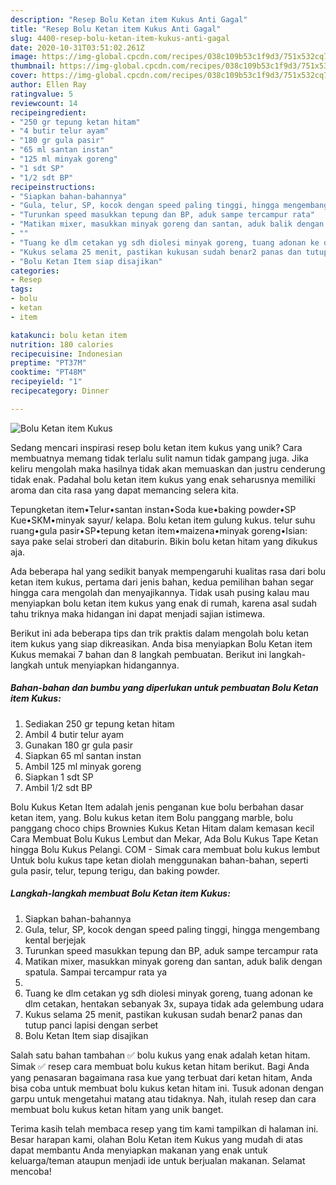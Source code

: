 ```yaml
---
description: "Resep Bolu Ketan item Kukus Anti Gagal"
title: "Resep Bolu Ketan item Kukus Anti Gagal"
slug: 4400-resep-bolu-ketan-item-kukus-anti-gagal
date: 2020-10-31T03:51:02.261Z
image: https://img-global.cpcdn.com/recipes/038c109b53c1f9d3/751x532cq70/bolu-ketan-item-kukus-foto-resep-utama.jpg
thumbnail: https://img-global.cpcdn.com/recipes/038c109b53c1f9d3/751x532cq70/bolu-ketan-item-kukus-foto-resep-utama.jpg
cover: https://img-global.cpcdn.com/recipes/038c109b53c1f9d3/751x532cq70/bolu-ketan-item-kukus-foto-resep-utama.jpg
author: Ellen Ray
ratingvalue: 5
reviewcount: 14
recipeingredient:
- "250 gr tepung ketan hitam"
- "4 butir telur ayam"
- "180 gr gula pasir"
- "65 ml santan instan"
- "125 ml minyak goreng"
- "1 sdt SP"
- "1/2 sdt BP"
recipeinstructions:
- "Siapkan bahan-bahannya"
- "Gula, telur, SP, kocok dengan speed paling tinggi, hingga mengembang kental berjejak"
- "Turunkan speed masukkan tepung dan BP, aduk sampe tercampur rata"
- "Matikan mixer, masukkan minyak goreng dan santan, aduk balik dengan spatula. Sampai tercampur rata ya"
- ""
- "Tuang ke dlm cetakan yg sdh diolesi minyak goreng, tuang adonan ke dlm cetakan, hentakan sebanyak 3x, supaya tidak ada gelembung udara"
- "Kukus selama 25 menit, pastikan kukusan sudah benar2 panas dan tutup panci lapisi dengan serbet"
- "Bolu Ketan Item siap disajikan"
categories:
- Resep
tags:
- bolu
- ketan
- item

katakunci: bolu ketan item 
nutrition: 180 calories
recipecuisine: Indonesian
preptime: "PT37M"
cooktime: "PT48M"
recipeyield: "1"
recipecategory: Dinner

---
```



![Bolu Ketan item Kukus](https://img-global.cpcdn.com/recipes/038c109b53c1f9d3/751x532cq70/bolu-ketan-item-kukus-foto-resep-utama.jpg)

Sedang mencari inspirasi resep bolu ketan item kukus yang unik? Cara membuatnya memang tidak terlalu sulit namun tidak gampang juga. Jika keliru mengolah maka hasilnya tidak akan memuaskan dan justru cenderung tidak enak. Padahal bolu ketan item kukus yang enak seharusnya memiliki aroma dan cita rasa yang dapat memancing selera kita.

Tepungketan item•Telur•santan instan•Soda kue•baking powder•SP Kue•SKM•minyak sayur/ kelapa. Bolu ketan item gulung kukus. telur suhu ruang•gula pasir•SP•tepung ketan item•maizena•minyak goreng•Isian: saya pake selai stroberi dan ditaburin. Bikin bolu ketan hitam yang dikukus aja.

Ada beberapa hal yang sedikit banyak mempengaruhi kualitas rasa dari bolu ketan item kukus, pertama dari jenis bahan, kedua pemilihan bahan segar hingga cara mengolah dan menyajikannya. Tidak usah pusing kalau mau menyiapkan bolu ketan item kukus yang enak di rumah, karena asal sudah tahu triknya maka hidangan ini dapat menjadi sajian istimewa.


Berikut ini ada beberapa tips dan trik praktis dalam mengolah bolu ketan item kukus yang siap dikreasikan. Anda bisa menyiapkan Bolu Ketan item Kukus memakai 7 bahan dan 8 langkah pembuatan. Berikut ini langkah-langkah untuk menyiapkan hidangannya.

<!--inarticleads1-->

##### Bahan-bahan dan bumbu yang diperlukan untuk pembuatan Bolu Ketan item Kukus:

1. Sediakan 250 gr tepung ketan hitam
1. Ambil 4 butir telur ayam
1. Gunakan 180 gr gula pasir
1. Siapkan 65 ml santan instan
1. Ambil 125 ml minyak goreng
1. Siapkan 1 sdt SP
1. Ambil 1/2 sdt BP


Bolu Kukus Ketan Item adalah jenis penganan kue bolu berbahan dasar ketan item, yang. Bolu kukus ketan item Bolu panggang marble, bolu panggang choco chips Brownies Kukus Ketan Hitam dalam kemasan kecil Cara Membuat Bolu Kukus Lembut dan Mekar, Ada Bolu Kukus Tape Ketan hingga Bolu Kukus Pelangi. COM - Simak cara membuat bolu kukus lembut Untuk bolu kukus tape ketan diolah menggunakan bahan-bahan, seperti gula pasir, telur, tepung terigu, dan baking powder. 

<!--inarticleads2-->

##### Langkah-langkah membuat Bolu Ketan item Kukus:

1. Siapkan bahan-bahannya
1. Gula, telur, SP, kocok dengan speed paling tinggi, hingga mengembang kental berjejak
1. Turunkan speed masukkan tepung dan BP, aduk sampe tercampur rata
1. Matikan mixer, masukkan minyak goreng dan santan, aduk balik dengan spatula. Sampai tercampur rata ya
1. 
1. Tuang ke dlm cetakan yg sdh diolesi minyak goreng, tuang adonan ke dlm cetakan, hentakan sebanyak 3x, supaya tidak ada gelembung udara
1. Kukus selama 25 menit, pastikan kukusan sudah benar2 panas dan tutup panci lapisi dengan serbet
1. Bolu Ketan Item siap disajikan


Salah satu bahan tambahan ✅ bolu kukus yang enak adalah ketan hitam. Simak ✅ resep cara membuat bolu kukus ketan hitam berikut. Bagi Anda yang penasaran bagaimana rasa kue yang terbuat dari ketan hitam, Anda bisa coba untuk membuat bolu kukus ketan hitam ini. Tusuk adonan dengan garpu untuk mengetahui matang atau tidaknya. Nah, itulah resep dan cara membuat bolu kukus ketan hitam yang unik banget. 

Terima kasih telah membaca resep yang tim kami tampilkan di halaman ini. Besar harapan kami, olahan Bolu Ketan item Kukus yang mudah di atas dapat membantu Anda menyiapkan makanan yang enak untuk keluarga/teman ataupun menjadi ide untuk berjualan makanan. Selamat mencoba!
